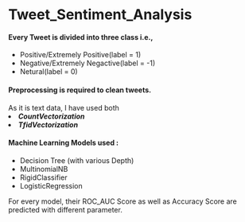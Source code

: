 <h1>Tweet_Sentiment_Analysis</h1>

<h4>Every Tweet is divided into three class i.e.,</h4>
<ul>
  <li>Positive/Extremely Positive(label = 1)</li>
  <li>Negative/Extremely Negactive(label = -1)</li>
  <li>Netural(label = 0)</li>
</ul>
<h4>Preprocessing is required to clean tweets.</h4>
As it is text data, I have used both <li><b><i>CountVectorization</i></b></li> <li><b><i>TfidVectorization</i></b></li>

<h4>Machine Learning Models used : </h4>
<ul>
  <li> Decision Tree (with various Depth)</li>
  <li> MultinomialNB </li>
  <li> RigidClassifier</li>
  <li> LogisticRegression </li>
</ul>


<p> For every model, their ROC_AUC Score as well as Accuracy Score are predicted with different parameter. </p>
